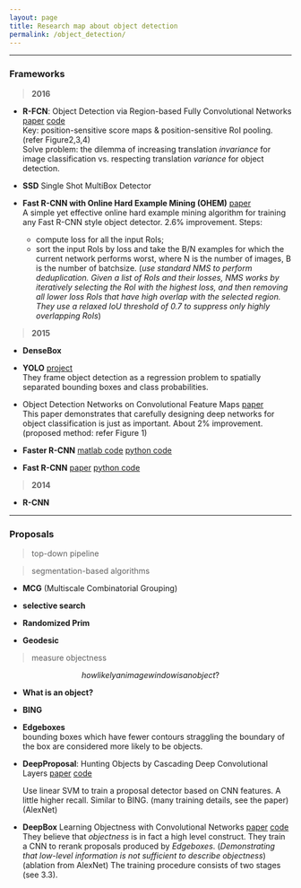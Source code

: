 ```yaml
---
layout: page
title: Research map about object detection
permalink: /object_detection/
---
```


------

### Frameworks

> **2016**

* **R-FCN**: Object Detection via Region-based Fully Convolutional Networks
[paper](http://arxiv.org/abs/1605.06409) 
[code](https://github.com/daijifeng001/r-fcn)  
Key: position-sensitive score maps & position-sensitive RoI pooling. (refer Figure2,3,4)  
Solve problem: the dilemma of increasing translation *invariance* for image classification vs. respecting translation *variance* for object detection.

* **SSD** Single Shot MultiBox Detector   



* **Fast R-CNN with Online Hard Example Mining (OHEM)** 
[paper](http://arxiv.org/abs/1604.03540)  
A simple yet effective online hard example mining algorithm for training any Fast R-CNN style object detector. 2.6% improvement. Steps:  
	+ compute loss for all the input RoIs;  
	+ sort the input RoIs by loss and take the B/N examples for which the current network performs worst, where N is the number of images, B is the number of batchsize. (*use standard NMS to perform deduplication. Given a list of RoIs and their losses, NMS works by iteratively selecting the RoI with the highest loss, and then removing all lower loss RoIs that have high overlap with the selected region. They use a relaxed IoU threshold of 0.7 to suppress only highly overlapping RoIs*)

> **2015**

* **DenseBox**


* **YOLO** [project](http://pjreddie.com/darknet/yolo/)  
    They frame object detection as a regression problem to spatially separated bounding boxes and class probabilities. 

* Object Detection Networks on Convolutional Feature Maps
[paper](http://arxiv.org/abs/1504.06066)  
This paper demonstrates that carefully designing deep networks for object classification is just as important. About 2% improvement. (proposed method: refer Figure 1)

* **Faster R-CNN**
[matlab code](https://github.com/ShaoqingRen/faster_rcnn)
[python code](https://github.com/rbgirshick/py-faster-rcnn)


* **Fast R-CNN**
[paper]()
[python code](https://github.com/rbgirshick/fast-rcnn)


> **2014**

* **R-CNN**

------

### Proposals

> top-down pipeline  



> segmentation-based algorithms  

* **MCG** (Multiscale Combinatorial Grouping)

* **selective search**  

* **Randomized Prim**

* **Geodesic**


> measure objectness  

$$how likely an image window is an object?$$

* **What is an object?**  

* **BING**  

* **Edgeboxes**  
    bounding boxes which have fewer contours straggling the boundary of the box are considered more likely to be objects.  

* **DeepProposal**: Hunting Objects by Cascading Deep Convolutional Layers 
[paper](http://arxiv.org/abs/1510.04445) 
[code](https://github.com/aghodrati/deepproposal)  

    Use linear SVM to train a proposal detector based on CNN features. A little higher recall. Similar to BING. (many training details, see the paper) (AlexNet)  

* **DeepBox** Learning Objectness with Convolutional Networks 
[paper](http://arxiv.org/abs/1505.02146) 
[code](https://github.com/weichengkuo/DeepBox)  
    They believe that *objectness* is in fact a high level construct. They train a CNN to rerank proposals produced by *Edgeboxes*. (*Demonstrating that low-level information is not sufficient to describe objectness*) (ablation from AlexNet) The training procedure consists of two stages (see 3.3).  